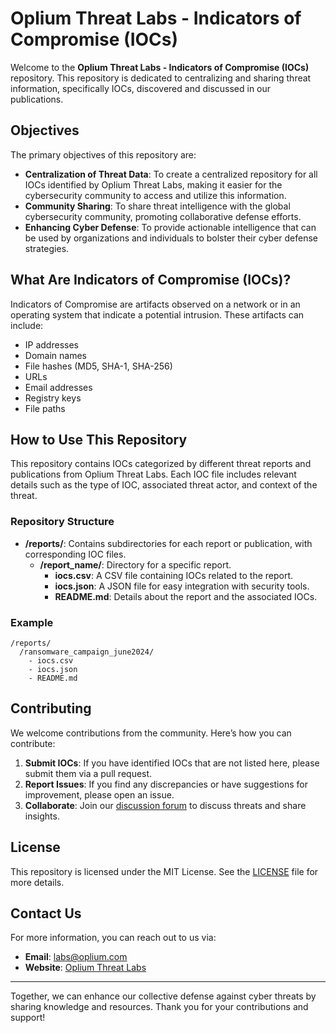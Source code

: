 # Oplium Threat Labs - Indicators of Compromise (IOCs)

Welcome to the **Oplium Threat Labs - Indicators of Compromise (IOCs)** repository. This repository is dedicated to centralizing and sharing threat information, specifically IOCs, discovered and discussed in our publications.

## Objectives

The primary objectives of this repository are:
- **Centralization of Threat Data**: To create a centralized repository for all IOCs identified by Oplium Threat Labs, making it easier for the cybersecurity community to access and utilize this information.
- **Community Sharing**: To share threat intelligence with the global cybersecurity community, promoting collaborative defense efforts.
- **Enhancing Cyber Defense**: To provide actionable intelligence that can be used by organizations and individuals to bolster their cyber defense strategies.

## What Are Indicators of Compromise (IOCs)?

Indicators of Compromise are artifacts observed on a network or in an operating system that indicate a potential intrusion. These artifacts can include:
- IP addresses
- Domain names
- File hashes (MD5, SHA-1, SHA-256)
- URLs
- Email addresses
- Registry keys
- File paths

## How to Use This Repository

This repository contains IOCs categorized by different threat reports and publications from Oplium Threat Labs. Each IOC file includes relevant details such as the type of IOC, associated threat actor, and context of the threat.

### Repository Structure

- **/reports/**: Contains subdirectories for each report or publication, with corresponding IOC files.
  - **/report_name/**: Directory for a specific report.
    - **iocs.csv**: A CSV file containing IOCs related to the report.
    - **iocs.json**: A JSON file for easy integration with security tools.
    - **README.md**: Details about the report and the associated IOCs.

### Example

```
/reports/
  /ransomware_campaign_june2024/
    - iocs.csv
    - iocs.json
    - README.md
```

## Contributing

We welcome contributions from the community. Here’s how you can contribute:
1. **Submit IOCs**: If you have identified IOCs that are not listed here, please submit them via a pull request.
2. **Report Issues**: If you find any discrepancies or have suggestions for improvement, please open an issue.
3. **Collaborate**: Join our [discussion forum](https://github.com/orgs/OpliumThreatLabs/discussions) to discuss threats and share insights.

## License

This repository is licensed under the MIT License. See the [LICENSE](LICENSE) file for more details.

## Contact Us

For more information, you can reach out to us via:
- **Email**: [labs@oplium.com](mailto:labs@oplium.com)
- **Website**: [Oplium Threat Labs](https://oplium.com/threatlabs)

---

Together, we can enhance our collective defense against cyber threats by sharing knowledge and resources. Thank you for your contributions and support!
